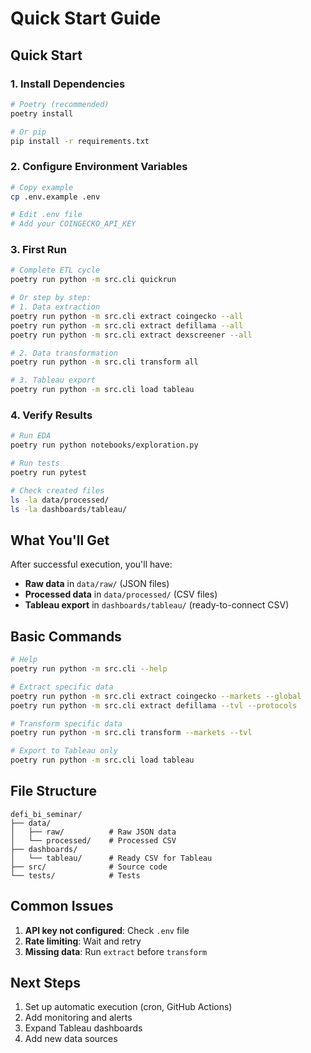 # Quick Start Guide

## Quick Start

### 1. Install Dependencies

```bash
# Poetry (recommended)
poetry install

# Or pip
pip install -r requirements.txt
```

### 2. Configure Environment Variables

```bash
# Copy example
cp .env.example .env

# Edit .env file
# Add your COINGECKO_API_KEY
```

### 3. First Run

```bash
# Complete ETL cycle
poetry run python -m src.cli quickrun

# Or step by step:
# 1. Data extraction
poetry run python -m src.cli extract coingecko --all
poetry run python -m src.cli extract defillama --all
poetry run python -m src.cli extract dexscreener --all

# 2. Data transformation
poetry run python -m src.cli transform all

# 3. Tableau export
poetry run python -m src.cli load tableau
```

### 4. Verify Results

```bash
# Run EDA
poetry run python notebooks/exploration.py

# Run tests
poetry run pytest

# Check created files
ls -la data/processed/
ls -la dashboards/tableau/
```

## What You'll Get

After successful execution, you'll have:

- **Raw data** in `data/raw/` (JSON files)
- **Processed data** in `data/processed/` (CSV files)
- **Tableau export** in `dashboards/tableau/` (ready-to-connect CSV)

## Basic Commands

```bash
# Help
poetry run python -m src.cli --help

# Extract specific data
poetry run python -m src.cli extract coingecko --markets --global
poetry run python -m src.cli extract defillama --tvl --protocols

# Transform specific data
poetry run python -m src.cli transform --markets --tvl

# Export to Tableau only
poetry run python -m src.cli load tableau
```

## File Structure

```
defi_bi_seminar/
├── data/
│   ├── raw/          # Raw JSON data
│   └── processed/    # Processed CSV
├── dashboards/
│   └── tableau/      # Ready CSV for Tableau
├── src/              # Source code
└── tests/            # Tests
```

## Common Issues

1. **API key not configured**: Check `.env` file
2. **Rate limiting**: Wait and retry
3. **Missing data**: Run `extract` before `transform`

## Next Steps

1. Set up automatic execution (cron, GitHub Actions)
2. Add monitoring and alerts
3. Expand Tableau dashboards
4. Add new data sources
